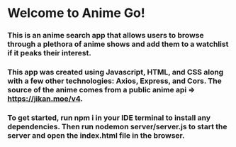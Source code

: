 # Welcome to Anime Go!

### This is an anime search app that allows users to browse through a plethora of anime shows and add them to a watchlist if it peaks their interest.

### This app was created using Javascript, HTML, and CSS along with a few other technologies: Axios, Express, and Cors. The source of the anime comes from a public anime api => https://jikan.moe/v4.


### To get started, run npm i in your IDE terminal to install any dependencies. Then run nodemon server/server.js to start the server and open the index.html file in the browser.

